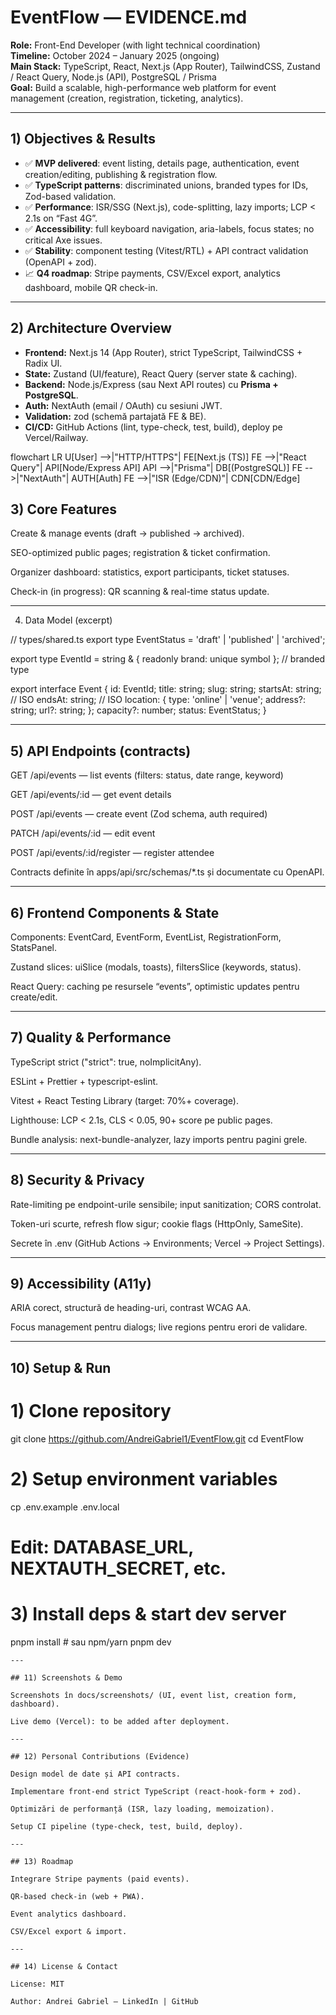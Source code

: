 # EventFlow — EVIDENCE.md

**Role:** Front-End Developer (with light technical coordination)  
**Timeline:** October 2024 – January 2025 (ongoing)  
**Main Stack:** TypeScript, React, Next.js (App Router), TailwindCSS, Zustand / React Query, Node.js (API), PostgreSQL / Prisma  
**Goal:** Build a scalable, high-performance web platform for event management (creation, registration, ticketing, analytics).

---

## 1) Objectives & Results

- ✅ **MVP delivered**: event listing, details page, authentication, event creation/editing, publishing & registration flow.  
- ✅ **TypeScript patterns**: discriminated unions, branded types for IDs, Zod-based validation.  
- ✅ **Performance**: ISR/SSG (Next.js), code-splitting, lazy imports; LCP < 2.1s on “Fast 4G”.  
- ✅ **Accessibility**: full keyboard navigation, aria-labels, focus states; no critical Axe issues.  
- ✅ **Stability**: component testing (Vitest/RTL) + API contract validation (OpenAPI + zod).  
- 📈 **Q4 roadmap**: Stripe payments, CSV/Excel export, analytics dashboard, mobile QR check-in.

---

## 2) Architecture Overview

- **Frontend:** Next.js 14 (App Router), strict TypeScript, TailwindCSS + Radix UI.  
- **State:** Zustand (UI/feature), React Query (server state & caching).  
- **Backend:** Node.js/Express (sau Next API routes) cu **Prisma + PostgreSQL**.  
- **Auth:** NextAuth (email / OAuth) cu sesiuni JWT.  
- **Validation:** zod (schemă partajată FE & BE).  
- **CI/CD:** GitHub Actions (lint, type-check, test, build), deploy pe Vercel/Railway.

flowchart LR
  U[User] -->|"HTTP/HTTPS"| FE[Next.js (TS)]
  FE -->|"React Query"| API[Node/Express API]
  API -->|"Prisma"| DB[(PostgreSQL)]
  FE -->|"NextAuth"| AUTH[Auth]
  FE -->|"ISR (Edge/CDN)"| CDN[CDN/Edge]


## 3) Core Features

Create & manage events (draft → published → archived).

SEO-optimized public pages; registration & ticket confirmation.

Organizer dashboard: statistics, export participants, ticket statuses.

Check-in (in progress): QR scanning & real-time status update.

---

4) Data Model (excerpt)

// types/shared.ts
export type EventStatus = 'draft' | 'published' | 'archived';

export type EventId = string & { readonly brand: unique symbol }; // branded type

export interface Event {
  id: EventId;
  title: string;
  slug: string;
  startsAt: string; // ISO
  endsAt: string;   // ISO
  location: {
    type: 'online' | 'venue';
    address?: string;
    url?: string;
  };
  capacity?: number;
  status: EventStatus;
}

---

## 5) API Endpoints (contracts)

GET /api/events — list events (filters: status, date range, keyword)

GET /api/events/:id — get event details

POST /api/events — create event (Zod schema, auth required)

PATCH /api/events/:id — edit event

POST /api/events/:id/register — register attendee

Contracts definite în apps/api/src/schemas/*.ts și documentate cu OpenAPI.

---

## 6) Frontend Components & State

Components: EventCard, EventForm, EventList, RegistrationForm, StatsPanel.

Zustand slices: uiSlice (modals, toasts), filtersSlice (keywords, status).

React Query: caching pe resursele “events”, optimistic updates pentru create/edit.

---

## 7) Quality & Performance

TypeScript strict ("strict": true, noImplicitAny).

ESLint + Prettier + typescript-eslint.

Vitest + React Testing Library (target: 70%+ coverage).

Lighthouse: LCP < 2.1s, CLS < 0.05, 90+ score pe public pages.

Bundle analysis: next-bundle-analyzer, lazy imports pentru pagini grele.

---

## 8) Security & Privacy

Rate-limiting pe endpoint-urile sensibile; input sanitization; CORS controlat.

Token-uri scurte, refresh flow sigur; cookie flags (HttpOnly, SameSite).

Secrete în .env (GitHub Actions → Environments; Vercel → Project Settings).

---

## 9) Accessibility (A11y)

ARIA corect, structură de heading-uri, contrast WCAG AA.

Focus management pentru dialogs; live regions pentru erori de validare.

---

## 10) Setup & Run

# 1) Clone repository
git clone https://github.com/AndreiGabriel1/EventFlow.git
cd EventFlow

# 2) Setup environment variables
cp .env.example .env.local
# Edit: DATABASE_URL, NEXTAUTH_SECRET, etc.

# 3) Install deps & start dev server
pnpm install      # sau npm/yarn
pnpm dev

```
---

## 11) Screenshots & Demo

Screenshots în docs/screenshots/ (UI, event list, creation form, dashboard).

Live demo (Vercel): to be added after deployment.

---

## 12) Personal Contributions (Evidence)

Design model de date și API contracts.

Implementare front-end strict TypeScript (react-hook-form + zod).

Optimizări de performanță (ISR, lazy loading, memoization).

Setup CI pipeline (type-check, test, build, deploy).

---

## 13) Roadmap

Integrare Stripe payments (paid events).

QR-based check-in (web + PWA).

Event analytics dashboard.

CSV/Excel export & import.

---

## 14) License & Contact

License: MIT

Author: Andrei Gabriel — LinkedIn | GitHub
